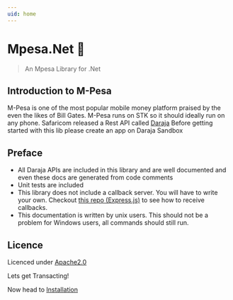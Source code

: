 ```yaml
---
uid: home
---
```

# Mpesa.Net 💸
> An Mpesa Library for .Net

## Introduction to M-Pesa
M-Pesa is one of the most popular mobile money platform praised by the even the likes of Bill Gates.
M-Pesa runs on STK so it should ideally run on any phone.
Safaricom released a Rest API called [Daraja](https://developer.safaricom.co.ke)
Before getting started with this lib please create an app on Daraja Sandbox

## Preface
- All Daraja APIs are included in this library and are well documented and even these docs are generated from code comments
- Unit tests are included
- This library does not include a callback server. You will have to write your own. Checkout [this repo (Express.js)](https://github.com/safaricom/mpesa_listener) to see how to receive callbacks.
- This documentation is written by unix users. This should not be a problem for Windows users, all commands should still run.

## Licence
Licenced under [Apache2.0](http://www.apache.org/licenses/LICENSE-2.0)

Lets get Transacting!

Now head to [Installation](xref:install)
